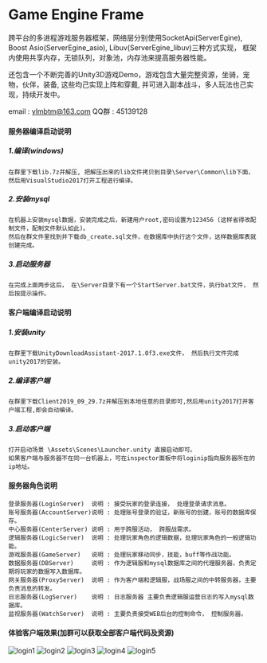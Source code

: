 Game Engine Frame
===============
跨平台的多进程游戏服务器框架，网络层分别使用SocketApi(ServerEgine), Boost Asio(ServerEgine_asio), Libuv(ServerEgine_libuv)三种方式实现， 框架内使用共享内存，无锁队列，对象池，内存池来提高服务器性能。

还包含一个不断完善的Unity3D游戏Demo，游戏包含大量完整资源，坐骑，宠物，伙伴，装备, 这些均己实现上阵和穿戴, 并可进入副本战斗，多人玩法也己实现，持续开发中。

email : ylmbtm@163.com   QQ群 : 45139128

 #### 服务器编译启动说明
 ##### 1.编译(windows)
	在群里下载lib.7z并解压, 把解压出来的lib文件拷贝到目录\Server\Common\lib下面，然后用VisualStudio2017打开工程进行编译。
##### 2.安装mysql
	在机器上安装mysql数据，安装完成之后，新建用户root,密码设置为123456 (这样省得改配制文件，配制文件默认如此)。
	然后在群文件里找到并下载db_create.sql文件，在数据库中执行这个文件，这样数据库表就创建完成。
##### 3.启动服务器
	在完成上面两步这后， 在\Server目录下有一个StartServer.bat文件，执行bat文件， 然后按提示操作。

#### 客户端编译启动说明
##### 1.安装unity
	在群里下载UnityDownloadAssistant-2017.1.0f3.exe文件， 然后执行文件完成unity2017的安装。
##### 2.编译客户端
	在群里下载Client2019_09_29.7z并解压到本地任意的目录即可,然后用unity2017打开客户端工程,即会自动编译。
##### 3.启动客户端
	打开启动场景 \Assets\Scenes\Launcher.unity 直接启动即可。
	如果客户端与服务器不在同一台机器上，可在inspector面板中将loginip指向服务器所在的ip地址。

#### 服务器角色说明
	登录服务器(LoginServer)  说明 : 接受玩家的登录连接， 处理登录请求消息。
	账号服务器(AccountServer)说明 : 处理账号登录的验证，新账号的创建，账号的数据库保存。
	中心服务器(CenterServer) 说明 : 用于跨服活动， 跨服战需求。
	逻辑服务器(LogicServer)  说明 : 处理玩家角色的逻辑数据，处理玩家角色的一般逻辑功能。
	游戏服务器(GameServer)   说明 : 处理玩家移动同步，技能，buff等作战功能。
	数据服务器(DBServer)     说明 : 作为逻辑服和mysql数据库之间的代理服务器，负责定期将玩家的数据写入数据库。
	网关服务器(ProxyServer)  说明 : 作为客户端和逻辑服，战场服之间的中转服务器，主要负责消息的转发。
	日志服务器(LogServer)    说明 : 日志服务器 主要负责逻辑服运营日志的写入mysql数据库。
	监视服务器(WatchServer)  说明 : 主要负责接受WEB后台的控制命令， 控制服务器。

#### 体验客户端效果(加群可以获取全部客户端代码及资源)

![login1](https://wx2.sinaimg.cn/mw690/79045675gy1fvdn1uoqa8j20pg0etabd.jpg)
![login2](https://wx2.sinaimg.cn/mw690/79045675gy1fvdn1uqpclj20wg0fxgn8.jpg)
![login3](https://wx4.sinaimg.cn/mw690/79045675gy1fvdn1uqq84j20wd0fydi0.jpg)
![login4](https://wx3.sinaimg.cn/mw690/79045675gy1fvdn1urjzaj20wd0gedia.jpg)
![login5](https://wx2.sinaimg.cn/mw690/79045675gy1fvdn1uq19vj20wh0fwdhn.jpg)
